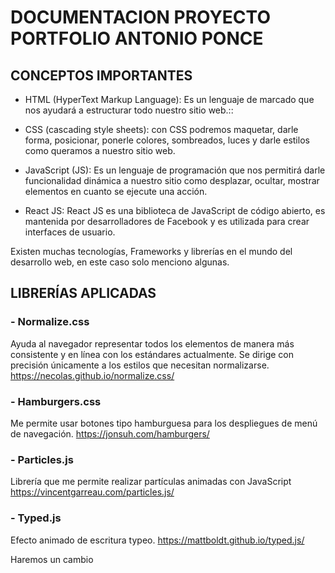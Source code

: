 # DOCUMENTACION  PROYECTO PORTFOLIO ANTONIO PONCE

## CONCEPTOS IMPORTANTES
- HTML (HyperText Markup Language):
Es un lenguaje de marcado que  nos ayudará a estructurar todo nuestro sitio web.::

- CSS (cascading style sheets): con CSS podremos maquetar, darle forma, posicionar, ponerle colores, sombreados, luces y darle estilos como queramos a nuestro sitio web.
- JavaScript (JS): </b> Es un lenguaje de programación que nos permitirá darle funcionalidad dinámica a nuestro sitio como desplazar, ocultar, mostrar elementos en cuanto se ejecute una acción.
- React JS:  React JS es una biblioteca de JavaScript de código abierto, es mantenida por desarrolladores de Facebook y es utilizada para crear interfaces de usuario.

Existen muchas tecnologías, Frameworks y librerías en el mundo del desarrollo web, en este caso solo menciono algunas.

## LIBRERÍAS APLICADAS
### - Normalize.css
Ayuda al  navegador representar todos los elementos de manera más consistente y en línea con los estándares actualmente. Se dirige con precisión únicamente a los estilos que necesitan normalizarse.
https://necolas.github.io/normalize.css/

### - Hamburgers.css
Me permite usar botones tipo hamburguesa para los despliegues de menú de navegación.
https://jonsuh.com/hamburgers/

### - Particles.js
Librería que me permite realizar partículas animadas con JavaScript
https://vincentgarreau.com/particles.js/

### - Typed.js
Efecto animado de escritura typeo.
https://mattboldt.github.io/typed.js/






Haremos un cambio